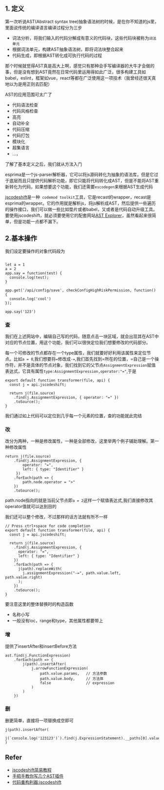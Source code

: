 ## 1. 定义

第一次听说AST(Abstract syntax tree)抽象语法树的时候，是在你不知道的js里，里面说传统的编译语言编译过程分为三步

* 词法分析，将我们输入的代码分解成有意义的代码块，这些代码块被称为`词法单元`
* 根据词法单元，构建AST抽象语法树，即将词法块整合起来
* 代码生成，即根据AST转化成可执行代码的过程

那个时候就觉得AST真是高大上啊，感觉只有那种会手写编译器的大牛才会做的事，但是没有想到AST竟然在日常代码里运用得如此广泛，很多构建工具如babel，eslint，框架如vue，react等都在广泛使用这一项技术（我曾经还很天真地以为是用正则去匹配）

AST的应用范围可太广了

* 代码语法检查
* 代码风格检查
* 高亮
* 自动补全
* 代码压缩
* 代码打包
* 模块化
* 超集语言
* ...，

了解了基本定义之后，我们就从方法入门

esprima是一个js-parser解析器，它可以将js源码转化为抽象的语法库，但是它过于底层而且只提供代码解析功能，即它只能将代码转化成AST，但是不能将AST重新转化为代码，如果想要这个功能，我们还需要`escodegen`来根据AST生成代码

[jscodeshift](https://github.com/facebook/jscodeshift)是一种` codemod toolkit`工具，它是recast的wrapper，recast是esprima的wrapper。它的作用就是解析js，将js解析成AST，然后提供一些遍历的操作接口，我们可以做一些比如垫片或者babel，又或者是代码自动升级工具。要使用jscodeshift，就必须要使用它的配套网站[AST Explorer](https://astexplorer.net/)，虽然看起来很简单，但是功能一点都不漏下。

## 2.基本操作

我们设定要操作的对象代码段为

```

let a = 1
a = 2
app.say = function(test) {
  console.log(test);
}

app.get('/api/config/save', checkConfigHighRiskPermission, function() {
  console.log('cool')
});

app.say('123')
```

### 查

我们在上述网站中，编辑自己写的代码，随意点击一块区域，就会出现其在AST中对应的节点位置，用这个功能，我们可以很快定位我们想要修改的代码部分。

每一个可修改的节点都存在一个type属性，我们就要好好利用该属性来定位节点。比如`a = 0`,我们想要将`=`修改成`-=`,我们首先找到=所在的位置，=自己是一个操作符，并不是具体的节点对象，我们找到它的父节点`AssignmentExpression`赋值表达式，它具有属性`type:AssignmentExpression,operator:"="`,于是


```
export default function transformer(file, api) {
  const j = api.jscodeshift;

  return j(file.source)
    .find(j.AssignmentExpression, { operator: "=" })
    .toSource();
}
```

我们通过如上代码可以定位到几乎每一个元素的位置，查的功能就此完结

### 改

改分为两种，一种是修改属性，一种是全部修改，这里举两个例子辅助理解。第一种修改属性

```
return j(file.source)
    .find(j.AssignmentExpression, { 
        operator: "=",
        left: { type: "Identifier" }
     })
    .forEach(path => {
        path.node.operator = ">"
    })
    .toSource();
```

path.node指向的就是当前父节点即`a = 2`这样一个赋值表达式,我们直接修改其operator值就可以达到目的

我们还可以整个修改，不过那样的话方法就有所不一样

```
// Press ctrl+space for code completion
export default function transformer(file, api) {
  const j = api.jscodeshift;

  return j(file.source)
    .find(j.AssignmentExpression, {
      operator: "=",
      left: { type: "Identifier" }
    })
    .forEach(path => {
      j(path).replaceWith(
        j.assignmentExpression("-=", path.value.left, path.value.right)
      );
    })
    .toSource();
}
```

要注意这里的整体替换时的构造函数

* 名称小写
* 一般没有loc，range和type，其他属性都要带上

### 增

提供了insertAfter和insertBefore方法

```
ast.find(j.FunctionExpression)
    .forEach(path => {
        j(path).insertAfter(
            j.arrowFunctionExpression(
                path.value.params,   // 方法参数
                path.value.body,     // 方法体
                false                // expression
            )
        )
    })
```

### 删

删更简单，直接将一项替换成空即可

```
j(path).insertAfter(
    j(`console.log('123123')`).find(j.ExpressionStatement).__paths[0].value
)
```

## Refer

* [jscodeshift简易教程](https://www.cnblogs.com/axes/p/7694041.html)
* [手把手教你写几个AST插件](https://mp.weixin.qq.com/s/GJ1H6gMoB1BEYfQbF3RQpQ)
* [代码重构利器:jscodeshift](https://cloud.tencent.com/developer/article/1009072)